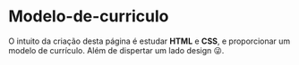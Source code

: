 # Modelo-de-curriculo

O intuito da criação desta página é estudar **HTML** e **CSS**, e proporcionar um modelo de currículo. Além de dispertar um lado design :stuck_out_tongue_winking_eye:.